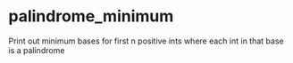 # palindrome_minimum
Print out minimum bases for first n positive ints where each int in that base is a palindrome
